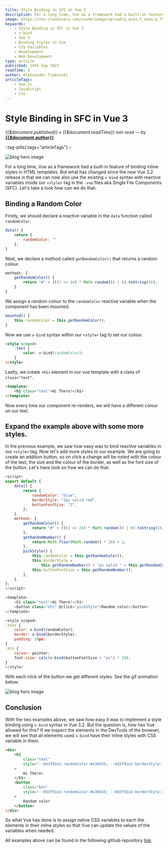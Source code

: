 ```yaml
---
title: Style Binding in SFC in Vue 3
description: For a long time, Vue as a framework had a built-in feature of binding inline styles in HTML templates. But what has changed since the new Vue 3.2 release is that we can now also use the existing v-bind syntax with reactive variables inside our <style> tag in the .vue files aka Single File Components (SFC). Let's take a look how can we do that. With the two examples above, we saw how easy it was to implement a style binding using v-bind syntax in Vue 3.2. But the question is, how has Vue allowed for this? If we inspect the elements in the DevTools of the browser, we will see that all elements used v-bind have their inline styles with CSS variable in them.
image: https://res.cloudinary.com/suv4o/image/upload/q_auto,f_auto,w_750,e_sharpen:100/v1631578776/blog/style-binding-in-sfc-in-vue-3/style-binding-in-sfc-in-vue-3
keywords: 
    - Style Binding in SFC in Vue 3
    - v-bind
    - Vue 3
    - Binding Styles in Vue
    - CSS Variables
    - Development
    - Web Development
type: article
published: 14th Sep 2021
readTime: 3
author: Aleksandar Trpkovski
articleTags:
    - Vue.js
    - JavaScript
    - CSS
---
```


# Style Binding in SFC in Vue 3

_{{$document.published}} • {{$document.readTime}} min read — by **[{{$document.author}}](/)**_

::tag-pills{:tags="articleTags"}
::

![blog hero image](https://res.cloudinary.com/suv4o/image/upload/q_auto,f_auto,w_750,e_sharpen:100/v1631578776/blog/style-binding-in-sfc-in-vue-3/style-binding-in-sfc-in-vue-3)

For a long time, Vue as a framework had a built-in feature of binding inline styles in HTML templates. But what has changed since the new Vue 3.2 release is that we can now also use the existing `v-bind` syntax with reactive variables inside our `<style>` tag in the `.vue` files aka Single File Components (SFC). Let's take a look how can we do that:

## Binding a Random Color

Firstly, we should declare a reactive variable in the `data` function called `randomColor`.

```js
data() {
    return {
        randomColor: ""
    };
}
```

Next, we declare a method called `getRandomColor()` that returns a random colour.

```js
methods: {
    getRandomColor() {
        return "#" + (((1 << 24) * Math.random()) | 0).toString(16);
    }
}
```

We assign a random colour to the `randomColor` reactive variable when the component has been mounted.

```js
mounted() {
    this.randomColor = this.getRandomColor();
}
```

Now we use `v-bind` syntax within our `<style>` tag to set our colour.

```html
<style scoped>
    .text {
        color: v-bind(randomColor);
    }
</style>
```

Lastly, we create `<h1>` element in our vue template with a class of `class="text"`.

```html
<template>
    <h1 class="text">Hi There!</h1>
</template>
```

Now every time our component re-renders, we will have a different colour on our text.

## Expand the example above with some more styles.

In the previous example, we saw how easy was to bind reactive variables in our `<style>` tag. Now let's add more styles to our example. We are going to create an addition button, so on click a change will be noted with the colour of the text, the size and the colour of the border, as well as the font size of the button. Let's have look on how we can do that:

```js
<script>
export default {
    data() {
        return {
            randomColor: "blue",
            borderStyle: "2px solid red",
            buttonFontSize: "2",
        };
    },
    methods: {
        getRandomColor() {
            return "#" + (((1 << 24) * Math.random()) | 0).toString(16);
        },
        getRandomNumber() {
            return Math.floor(Math.random() * 10) + 1;
        },
        pickStyle() {
            this.randomColor = this.getRandomColor();
            this.borderStyle =
                this.getRandomNumber() + "px solid " + this.getRandomColor();
            this.buttonFontSize = this.getRandomNumber();
        },
    },
};
</script>

<template>
    <h1 class="text">Hi There!</h1>
    <button class="btn" @click="pickStyle">Random color</button>
</template>

<style scoped>
.text {
    color: v-bind(randomColor);
    border: v-bind(borderStyle);
    padding: 20px;
}
.btn {
    cursor: pointer;
    font-size: calc(v-bind(buttonFontSize + "px") * 10);
}
</style>
```

With each click of the button we get different styles. See the gif animation below:

![blog hero image](https://res.cloudinary.com/suv4o/image/upload/c_scale,f_auto,w_750/v1631578836/blog/style-binding-in-sfc-in-vue-3/style-binding-random-colour)

## Conclusion

With the two examples above, we saw how easy it was to implement a style binding using `v-bind` syntax in Vue 3.2. But the question is, how has Vue allowed for this? If we inspect the elements in the DevTools of the browser, we will see that all elements used `v-bind` have their inline styles with CSS variable in them.

```html
<div>
    <h1
        class="text"
        style="--0d3f91e2-randomColor:#a36835; --0d3f91e2-borderStyle:10px solid #3e58fa; --0d3f91e2-buttonFontSize____px_:5px;"
    >
        Hi There!
    </h1>
    <button
        class="btn"
        style="--0d3f91e2-randomColor:#a36835; --0d3f91e2-borderStyle:10px solid #3e58fa; --0d3f91e2-buttonFontSize____px_:5px;"
    >
        Random color
    </button>
</div>
```

So what Vue has done is to assign native CSS variables to each the elements in their inline styles so that Vue can update the values of the variables when needed.

All examples above can be found in the following github repository [link](https://github.com/Suv4o/style-binding-in-single-file-component-in-vue-3).
